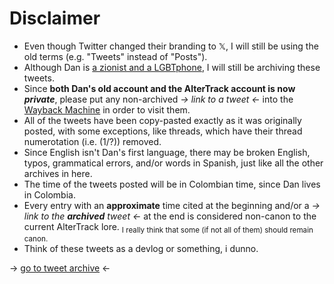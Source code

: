 # Disclaimer
- Even though Twitter changed their branding to 𝕏, I will still be using the old terms (e.g. "Tweets" instead of "Posts").
- Although Dan is [a zionist and a LGBTphone](https://twitter.com/acreGemz/status/1731410040320377157), I will still be archiving these tweets.
- Since **both Dan's old account and the AlterTrack account is now *private***, please put any non-archived *-> link to a tweet <-* into the [Wayback Machine](https://web.archive.org) in order to visit them.
- All of the tweets have been copy-pasted exactly as it was originally posted, with some exceptions, like threads, which have their thread numerotation (i.e. (1/?)) removed.
- Since English isn't Dan's first language, there may be broken English, typos, grammatical errors, and/or words in Spanish, just like all the other archives in here.
- The time of the tweets posted will be in Colombian time, since Dan lives in Colombia.
- Every entry with an **approximate** time cited at the beginning and/or a *-> link to the **archived** tweet <-* at the end is considered non-canon to the current AlterTrack lore. <sub>I really think that some (if not all of them) should remain canon.</sub>
- Think of these tweets as a devlog or something, i dunno.

-> [go to tweet archive](https://github.com/AKRGames/AlterTrack-archive/blob/main/archive/tweets/EverySingleAlterTrackTweetEver.md) <-
